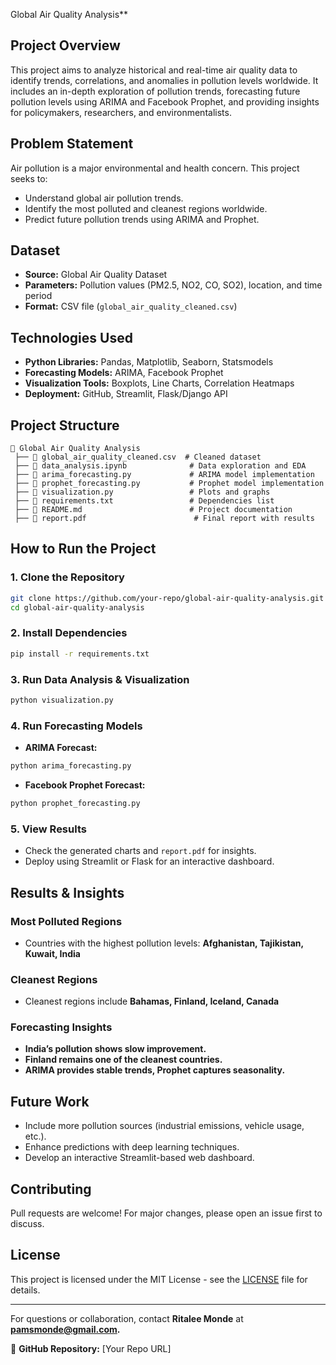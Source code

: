 Global Air Quality Analysis**

## **Project Overview**
This project aims to analyze historical and real-time air quality data to identify trends, correlations, and anomalies in pollution levels worldwide. It includes an in-depth exploration of pollution trends, forecasting future pollution levels using ARIMA and Facebook Prophet, and providing insights for policymakers, researchers, and environmentalists.

## **Problem Statement**
Air pollution is a major environmental and health concern. This project seeks to:
- Understand global air pollution trends.
- Identify the most polluted and cleanest regions worldwide.
- Predict future pollution trends using ARIMA and Prophet.

## **Dataset**
- **Source:** Global Air Quality Dataset
- **Parameters:** Pollution values (PM2.5, NO2, CO, SO2), location, and time period
- **Format:** CSV file (`global_air_quality_cleaned.csv`)

## **Technologies Used**
- **Python Libraries:** Pandas, Matplotlib, Seaborn, Statsmodels
- **Forecasting Models:** ARIMA, Facebook Prophet
- **Visualization Tools:** Boxplots, Line Charts, Correlation Heatmaps
- **Deployment:** GitHub, Streamlit, Flask/Django API

## **Project Structure**
```
📂 Global Air Quality Analysis
 ├── 📄 global_air_quality_cleaned.csv  # Cleaned dataset
 ├── 📄 data_analysis.ipynb              # Data exploration and EDA
 ├── 📄 arima_forecasting.py             # ARIMA model implementation
 ├── 📄 prophet_forecasting.py           # Prophet model implementation
 ├── 📄 visualization.py                 # Plots and graphs
 ├── 📄 requirements.txt                 # Dependencies list
 ├── 📄 README.md                        # Project documentation
 ├── 📄 report.pdf                        # Final report with results
```

## **How to Run the Project**
### **1. Clone the Repository**
```bash
git clone https://github.com/your-repo/global-air-quality-analysis.git
cd global-air-quality-analysis
```
### **2. Install Dependencies**
```bash
pip install -r requirements.txt
```
### **3. Run Data Analysis & Visualization**
```bash
python visualization.py
```
### **4. Run Forecasting Models**
- **ARIMA Forecast:**
```bash
python arima_forecasting.py
```
- **Facebook Prophet Forecast:**
```bash
python prophet_forecasting.py
```
### **5. View Results**
- Check the generated charts and `report.pdf` for insights.
- Deploy using Streamlit or Flask for an interactive dashboard.

## **Results & Insights**
### **Most Polluted Regions**
- Countries with the highest pollution levels: **Afghanistan, Tajikistan, Kuwait, India**

### **Cleanest Regions**
- Cleanest regions include **Bahamas, Finland, Iceland, Canada**

### **Forecasting Insights**
- **India’s pollution shows slow improvement.**
- **Finland remains one of the cleanest countries.**
- **ARIMA provides stable trends, Prophet captures seasonality.**

## **Future Work**
- Include more pollution sources (industrial emissions, vehicle usage, etc.).
- Enhance predictions with deep learning techniques.
- Develop an interactive Streamlit-based web dashboard.

## **Contributing**
Pull requests are welcome! For major changes, please open an issue first to discuss.

## **License**
This project is licensed under the MIT License - see the [LICENSE](LICENSE) file for details.

---
For questions or collaboration, contact **Ritalee Monde** at **pamsmonde@gmail.com.**

📌 **GitHub Repository:** [Your Repo URL]
